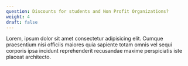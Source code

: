 ```yaml
---
question: Discounts for students and Non Profit Organizations?
weight: 4
draft: false
---
```


Lorem, ipsum dolor sit amet consectetur adipisicing elit. Cumque praesentium nisi officiis maiores quia sapiente totam omnis vel sequi corporis ipsa incidunt reprehenderit recusandae maxime perspiciatis iste placeat architecto.